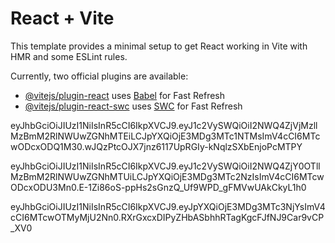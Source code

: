 # React + Vite

This template provides a minimal setup to get React working in Vite with HMR and some ESLint rules.

Currently, two official plugins are available:

- [@vitejs/plugin-react](https://github.com/vitejs/vite-plugin-react/blob/main/packages/plugin-react/README.md) uses [Babel](https://babeljs.io/) for Fast Refresh
- [@vitejs/plugin-react-swc](https://github.com/vitejs/vite-plugin-react-swc) uses [SWC](https://swc.rs/) for Fast Refresh


eyJhbGciOiJIUzI1NiIsInR5cCI6IkpXVCJ9.eyJ1c2VySWQiOiI2NWQ4ZjVjMzllMzBmM2RlNWUwZGNhMTEiLCJpYXQiOjE3MDg3MTc1NTMsImV4cCI6MTcwODcxODQ1M30.wJQzPtcOJX7jnz6117UpRGIy-kNqlzSXbEnjoPcMTPY

eyJhbGciOiJIUzI1NiIsInR5cCI6IkpXVCJ9.eyJ1c2VySWQiOiI2NWQ4ZjY0OTllMzBmM2RlNWUwZGNhMTUiLCJpYXQiOjE3MDg3MTc2NzIsImV4cCI6MTcwODcxODU3Mn0.E-1Zi86oS-ppHs2sGnzQ_Uf9WPD_gFMVwUAkCkyL1h0

eyJhbGciOiJIUzI1NiIsInR5cCI6IkpXVCJ9.eyJpYXQiOjE3MDg3MTc3NjYsImV4cCI6MTcwOTMyMjU2Nn0.RXrGxcxDIPyZHbASbhhRTagKgcFJfNJ9Car9vCP_XV0